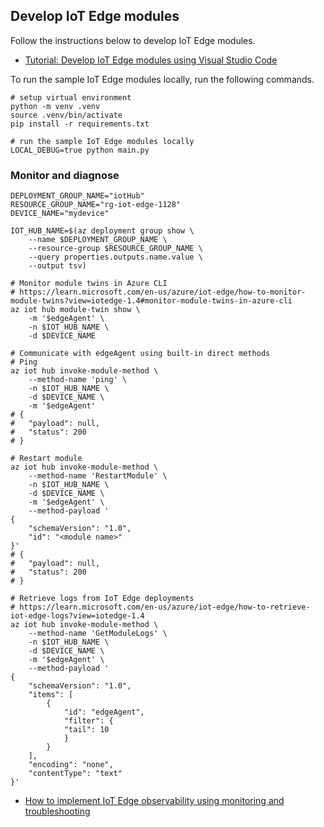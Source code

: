 ## Develop IoT Edge modules

Follow the instructions below to develop IoT Edge modules.

- [Tutorial: Develop IoT Edge modules using Visual Studio Code](https://learn.microsoft.com/en-us/azure/iot-edge/tutorial-develop-for-linux?view=iotedge-1.4&tabs=python&pivots=iotedge-dev-ext)

To run the sample IoT Edge modules locally, run the following commands.

```shell
# setup virtual environment
python -m venv .venv
source .venv/bin/activate
pip install -r requirements.txt

# run the sample IoT Edge modules locally
LOCAL_DEBUG=true python main.py
```

### Monitor and diagnose

```shell
DEPLOYMENT_GROUP_NAME="iotHub"
RESOURCE_GROUP_NAME="rg-iot-edge-1128"
DEVICE_NAME="mydevice"

IOT_HUB_NAME=$(az deployment group show \
    --name $DEPLOYMENT_GROUP_NAME \
    --resource-group $RESOURCE_GROUP_NAME \
    --query properties.outputs.name.value \
    --output tsv)

# Monitor module twins in Azure CLI
# https://learn.microsoft.com/en-us/azure/iot-edge/how-to-monitor-module-twins?view=iotedge-1.4#monitor-module-twins-in-azure-cli
az iot hub module-twin show \
    -m '$edgeAgent' \
    -n $IOT_HUB_NAME \
    -d $DEVICE_NAME

# Communicate with edgeAgent using built-in direct methods
# Ping
az iot hub invoke-module-method \
    --method-name 'ping' \
    -n $IOT_HUB_NAME \
    -d $DEVICE_NAME \
    -m '$edgeAgent'
# {
#   "payload": null,
#   "status": 200
# }

# Restart module
az iot hub invoke-module-method \
    --method-name 'RestartModule' \
    -n $IOT_HUB_NAME \
    -d $DEVICE_NAME \
    -m '$edgeAgent' \
    --method-payload '
{
    "schemaVersion": "1.0",
    "id": "<module name>"
}'
# {
#   "payload": null,
#   "status": 200
# }

# Retrieve logs from IoT Edge deployments
# https://learn.microsoft.com/en-us/azure/iot-edge/how-to-retrieve-iot-edge-logs?view=iotedge-1.4
az iot hub invoke-module-method \
    --method-name 'GetModuleLogs' \
    -n $IOT_HUB_NAME \
    -d $DEVICE_NAME \
    -m '$edgeAgent' \
    --method-payload '
{
    "schemaVersion": "1.0",
    "items": [
        {
            "id": "edgeAgent",
            "filter": {
            "tail": 10
            }
        }
    ],
    "encoding": "none",
    "contentType": "text"
}'

```

- [How to implement IoT Edge observability using monitoring and troubleshooting](https://learn.microsoft.com/en-us/azure/iot-edge/how-to-observability?view=iotedge-1.4)
